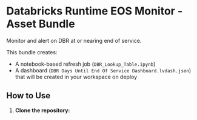 # Databricks Runtime EOS Monitor - Asset Bundle
Monitor and alert on DBR at or nearing end of service.

This bundle creates:
- A notebook-based refresh job (`DBR_Lookup_Table.ipynb`)
- A dashboard (`DBR Days Until End Of Service Dashboard.lvdash.json`) that will be created in your workspace on deploy

## How to Use

1. **Clone the repository:**

